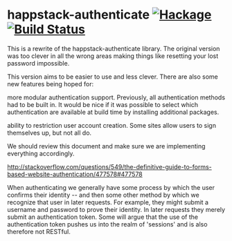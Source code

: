 happstack-authenticate [![Hackage](https://img.shields.io/hackage/v/happstack-authenticate.svg)](https://hackage.haskell.org/package/happstack-authenticate) [![Build Status](https://api.travis-ci.com/Happstack/happstack-authenticate.svg?branch=master)](https://travis-ci.com/Happstack/happstack-authenticate)
=========

This is a rewrite of the happstack-authenticate library. The original version was too clever in all the wrong areas making things like resetting your lost password impossible.

This version aims to be easier to use and less clever. There are also some new features being hoped for:

more modular authentication support. Previously, all authentication methods had to be built in. It would be nice if it was possible to select which authentication are available at build time by installing additional packages.

ability to restriction user account creation. Some sites allow users to sign themselves up, but not all do.

We should review this document and make sure we are implementing everything accordingly.

http://stackoverflow.com/questions/549/the-definitive-guide-to-forms-based-website-authentication/477578#477578

When authenticating we generally have some process by which the user confirms their identity -- and then some other method by which we recognize that user in later requests. For example, they might submit a username and password to prove their identity. In later requests they merely submit an authentication token. Some will argue that the use of the authentication token pushes us into the realm of 'sessions' and is also therefore not RESTful.





